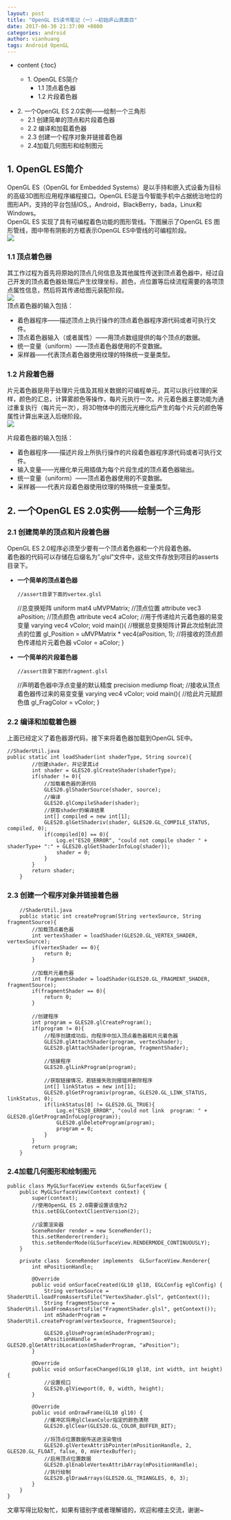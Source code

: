 ```yaml
---
layout: post
title: "OpenGL ES读书笔记（一）—初始庐山真面目"
date: 2017-06-30 21:37:00 +0800
categories: android
author: vianhuang
tags: Android OpenGL
---
```


* content
{:toc}



  * 1\. OpenGL ES简介
    * 1.1 顶点着色器
    * 1.2 片段着色器
<!--more-->
  * 2\. 一个OpenGL ES 2.0实例——绘制一个三角形
    * 2.1 创建简单的顶点和片段着色器
    * 2.2 编译和加载着色器
    * 2.3 创建一个程序对象并链接着色器
    * 2.4加载几何图形和绘制图元

## 1\. OpenGL ES简介

OpenGL ES（OpenGL for Embedded Systems）是以手持和嵌入式设备为目标的高级3D图形应用程序编程接口。OpenGL
ES是当今智能手机中占据统治地位的图形API，支持的平台包括IOS,，Android，BlackBerry，bada，Linux和Windows。  
OpenGL ES 实现了具有可编程着色功能的图形管线。下图展示了OpenGL ES 图形管线，图中带有阴影的方框表示OpenGL ES中管线的可编程阶段。  
![](/image/opengl_es_du_shu_bi_ji__yi__chu_shi_lu_shan_zhen_mian_mu/bed68d59028baaf5ddda621d0c9b196ca19901b2e072f4879772e2e7de2f5375)

### 1.1 顶点着色器

其工作过程为首先将原始的顶点几何信息及其他属性传送到顶点着色器中，经过自己开发的顶点着色器处理后产生纹理坐标，颜色，点位置等后续流程需要的各项顶点属性信息，然后将其传递给图元装配阶段。  
![](/image/opengl_es_du_shu_bi_ji__yi__chu_shi_lu_shan_zhen_mian_mu/16559f7ffb43acd09b53c950b5e25d3dfd177eff12a5db8e66fe5895d23985da)  
顶点着色器的输入包括：

  * 着色器程序——描述顶点上执行操作的顶点着色器程序源代码或者可执行文件。
  * 顶点着色器输入（或者属性）——用顶点数组提供的每个顶点的数据。
  * 统一变量（uniform）——顶点着色器使用的不变数据。
  * 采样器——代表顶点着色器使用纹理的特殊统一变量类型。

### 1.2 片段着色器

片元着色器是用于处理片元值及其相关数据的可编程单元，其可以执行纹理的采样，颜色的汇总，计算雾颜色等操作，每片元执行一次。片元着色器主要功能为通过重复执行（每片元一次），将3D物体中的图元光栅化后产生的每个片元的颜色等属性计算出来送入后继阶段。  
![](/image/opengl_es_du_shu_bi_ji__yi__chu_shi_lu_shan_zhen_mian_mu/c372fe09285e5b04a93c088f3ab80b8ce762925ad77ea65dbfbb10ea073cb819)

片段着色器的输入包括：

  * 着色器程序——描述片段上所执行操作的片段着色器程序源代码或者可执行文件。
  * 输入变量——光栅化单元用插值为每个片段生成的顶点着色器输出。
  * 统一变量（uniform）——顶点着色器使用的不变数据。
  * 采样器——代表片段着色器使用纹理的特殊统一变量类型。 

## 2\. 一个OpenGL ES 2.0实例——绘制一个三角形

### 2.1 创建简单的顶点和片段着色器

OpenGL ES 2.0程序必须至少要有一个顶点着色器和一个片段着色器。  
着色器的代码可以存储在后缀名为”.glsl”文件中，这些文件存放到项目的asserts目录下。

  * **一个简单的顶点着色器**
    
        //assert目录下面的vertex.glsl
    //总变换矩阵
    uniform mat4 uMVPMatrix;
    //顶点位置
    attribute vec3 aPosition;
    //顶点颜色
    attribute vec4 aColor;
    //用于传递给片元着色器的易变变量
    varying vec4 vColor;
    void main(){
      //根据总变换矩阵计算此次绘制此顶点的位置
      gl_Position = uMVPMatrix * vec4(aPosition, 1);
      //将接收的顶点颜色传递给片元着色器
      vColor = aColor;
    }
    

  * **一个简单的片段着色器**
    
        //assert目录下面的fragment.glsl
    //声明着色器中浮点变量的默认精度
    precision mediump float;
    //接收从顶点着色器传过来的易变变量
    varying vec4 vColor;
    void main(){
      //给此片元赋颜色值
      gl_FragColor = vColor;
    }
    

### 2.2 编译和加载着色器

上面已经定义了着色器源代码，接下来将着色器加载到OpenGL SE中。

    
    
    //ShaderUtil.java
    public static int loadShader(int shaderType, String source){
            //创建shader，并记录其id
            int shader = GLES20.glCreateShader(shaderType);
            if(shader != 0){
                //加载着色器的源代码
                GLES20.glShaderSource(shader, source);
                //编译
                GLES20.glCompileShader(shader);
                //获取shader的编译结果
                int[] compiled = new int[1];
                GLES20.glGetShaderiv(shader, GLES20.GL_COMPILE_STATUS, compiled, 0);
                if(compiled[0] == 0){
                    Log.e("ES20_ERROR", "could not compile shader " + shaderType+ ":" + GLES20.glGetShaderInfoLog(shader));
                    shader = 0;
                }
            }
            return shader;
        }
    

### 2.3 创建一个程序对象并链接着色器

    
    
        //ShaderUtil.java
        public static int createProgram(String vertexSource, String fragmentSource){
            //加载顶点着色器
            int vertexShader = loadShader(GLES20.GL_VERTEX_SHADER, vertexSource);
            if(vertexShader == 0){
                return 0;
            }
    
            //加载片元着色器
            int fragmentShader = loadShader(GLES20.GL_FRAGMENT_SHADER, fragmentSource);
            if(fragmentShader == 0){
                return 0;
            }
    
            //创建程序
            int program = GLES20.glCreateProgram();
            if(program != 0){
                //程序创建成功后，向程序中加入顶点着色器和片元着色器
                GLES20.glAttachShader(program, vertexShader);
                GLES20.glAttachShader(program, fragmentShader);
    
                //链接程序
                GLES20.glLinkProgram(program);
    
                //获取链接情况，若链接失败则报错并删除程序
                int[] linkStatus = new int[1];
                GLES20.glGetProgramiv(program, GLES20.GL_LINK_STATUS, linkStatus, 0);
                if(linkStatus[0] != GLES20.GL_TRUE){
                    Log.e("ES20_ERROR", "could not link  program: " + GLES20.glGetProgramInfoLog(program));
                    GLES20.glDeleteProgram(program);
                    program = 0;
                }
            }
            return program;
        }
    

### 2.4加载几何图形和绘制图元

    
    
    public class MyGLSurfaceView extends GLSurfaceView {
        public MyGLSurfaceView(Context context) {
            super(context);
            //使用OpenGL ES 2.0需要设置该值为2
            this.setEGLContextClientVersion(2);
    
            //设置渲染器
            SceneRender render = new SceneRender();
            this.setRenderer(render);
            this.setRenderMode(GLSurfaceView.RENDERMODE_CONTINUOUSLY);
        }
    
        private class  SceneRender implements  GLSurfaceView.Renderer{
            int mPositionHandle;
    
            @Override
            public void onSurfaceCreated(GL10 gl10, EGLConfig eglConfig) {
                String vertexSource = ShaderUtil.loadFromAssertsFile("VertexShader.glsl", getContext());
                String fragmentSource = ShaderUtil.loadFromAssertsFile("FragmentShader.glsl", getContext());
                int mShaderProgram = ShaderUtil.createProgram(vertexSource, fragmentSource);
    
                GLES20.glUseProgram(mShaderProgram);
                mPositionHandle = GLES20.glGetAttribLocation(mShaderProgram, "aPosition");
            }
    
            @Override
            public void onSurfaceChanged(GL10 gl10, int width, int height) {
                //设置视口
                GLES20.glViewport(0, 0, width, height);
            }
    
            @Override
            public void onDrawFrame(GL10 gl10) {
                //缓冲区将用glCleanColor指定的颜色清除
                GLES20.glClear(GLES20.GL_COLOR_BUFFER_BIT);
    
                //将顶点位置数据传送进渲染管线
                GLES20.glVertexAttribPointer(mPositionHandle, 2, GLES20.GL_FLOAT, false, 0, mVertexBuffer);
                //启用顶点位置数据
                GLES20.glEnableVertexAttribArray(mPositionHandle);
                //执行绘制
                GLES20.glDrawArrays(GLES20.GL_TRIANGLES, 0, 3);
            }
        }
    }
    

文章写得比较匆忙，如果有错别字或者理解错的，欢迎和楼主交流，谢谢~

